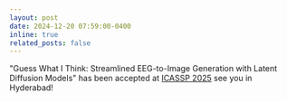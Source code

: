 ```yaml
---
layout: post
date: 2024-12-20 07:59:00-0400
inline: true
related_posts: false
---
```

"Guess What I Think: Streamlined EEG-to-Image Generation with Latent Diffusion Models" has been accepted at <a href="https://2025.ieeeicassp.org/">ICASSP 2025</a> see you in Hyderabad!